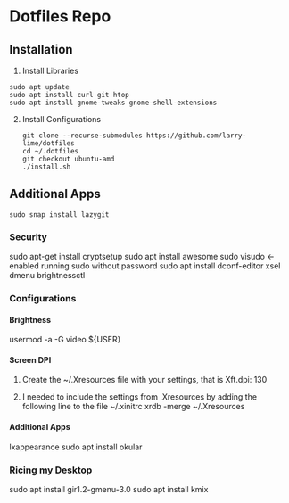 # Dotfiles Repo

## Installation
1. Install Libraries
```shell
sudo apt update
sudo apt install curl git htop
sudo apt install gnome-tweaks gnome-shell-extensions
```
2. Install Configurations
    ```shell
    git clone --recurse-submodules https://github.com/larry-lime/dotfiles
    cd ~/.dotfiles
    git checkout ubuntu-amd
    ./install.sh
    ```
## Additional Apps
```shell
sudo snap install lazygit
```
### Security
sudo apt-get install cryptsetup
sudo apt install awesome
sudo visudo <- enabled running sudo without password
sudo apt install dconf-editor xsel dmenu brightnessctl

### Configurations
#### Brightness
usermod -a -G video ${USER}
#### Screen DPI
1) Create the ~/.Xresources file with your settings, that is 
Xft.dpi: 130

2) I needed to include the settings from .Xresources by adding the following line to the file ~/.xinitrc 
xrdb -merge ~/.Xresources
#### Additional Apps
lxappearance
sudo apt install okular

### Ricing my Desktop
sudo apt install gir1.2-gmenu-3.0
sudo apt install kmix

